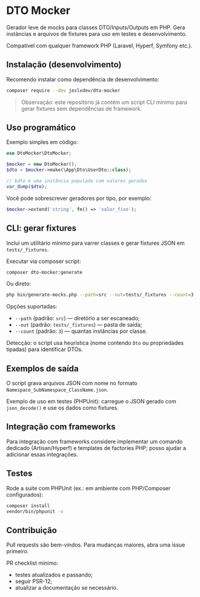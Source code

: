 # DTO Mocker

Gerador leve de mocks para classes DTO/Inputs/Outputs em PHP. Gera instâncias e arquivos de
fixtures para uso em testes e desenvolvimento.

Compatível com qualquer framework PHP (Laravel, Hyperf, Symfony etc.).

## Instalação (desenvolvimento)

Recomendo instalar como dependência de desenvolvimento:

```bash
composer require --dev jeslxdev/dto-mocker
```

> Observação: este repositório já contém um script CLI mínimo para gerar fixtures sem dependências de framework.

## Uso programático

Exemplo simples em código:

```php
use DtoMocker\DtoMocker;

$mocker = new DtoMocker();
$dto = $mocker->make(\App\Dto\UserDto::class);

// $dto é uma instância populada com valores gerados
var_dump($dto);
```

Você pode sobrescrever geradores por tipo, por exemplo:

```php
$mocker->extend('string', fn() => 'valor_fixo');
```

## CLI: gerar fixtures

Inclui um utilitário mínimo para varrer classes e gerar fixtures JSON em `tests/_fixtures`.

Executar via composer script:

```bash
composer dto-mocker:generate
```

Ou direto:

```bash
php bin/generate-mocks.php --path=src --out=tests/_fixtures --count=3
```

Opções suportadas:
- `--path` (padrão: `src`) — diretório a ser escaneado;
- `--out` (padrão: `tests/_fixtures`) — pasta de saída;
- `--count` (padrão: `3`) — quantas instâncias por classe.

Detecção: o script usa heurística (nome contendo `Dto` ou propriedades tipadas) para identificar DTOs.

## Exemplos de saída

O script grava arquivos JSON com nome no formato `Namespace_SubNamespace_ClassName.json`.

Exemplo de uso em testes (PHPUnit): carregue o JSON gerado com `json_decode()` e use os dados como fixtures.

## Integração com frameworks

Para integração com frameworks considere implementar um comando dedicado (Artisan/Hyperf) e templates
de factories PHP; posso ajudar a adicionar essas integrações.

## Testes

Rode a suíte com PHPUnit (ex.: em ambiente com PHP/Composer configurados):

```bash
composer install
vendor/bin/phpunit -v
```

## Contribuição

Pull requests são bem-vindos. Para mudanças maiores, abra uma issue primeiro.

PR checklist mínimo:
- testes atualizados e passando;
- seguir PSR-12;
- atualizar a documentação se necessário.
